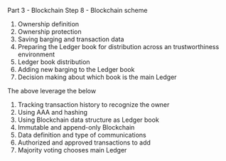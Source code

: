 Part 3 - Blockchain
Step 8 - Blockchain scheme

1. Ownership definition 
2. Ownership protection 
3. Saving barging and transaction data 
4. Preparing the Ledger book for distribution across an trustworthiness environment 
5. Ledger book distribution 
6. Adding new barging to the Ledger book
7. Decision making about which book is the main Ledger 

The above leverage the below
1. Tracking transaction history to recognize the owner 
2. Using AAA and hashing 
3. Using Blockchain data structure as Ledger book
4. Immutable and append-only Blockchain
5. Data definition and type of communications 
6. Authorized and approved transactions to add
7. Majority voting chooses main Ledger 
